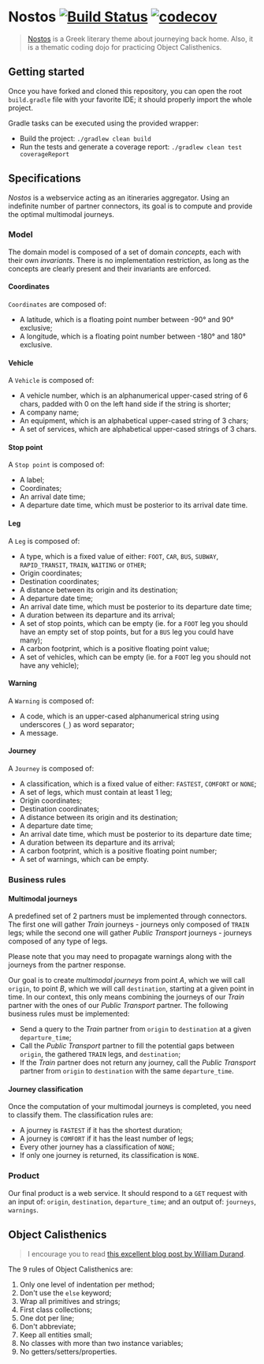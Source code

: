 # Nostos [![Build Status](https://travis-ci.org/MrKloan/nostos.svg?branch=dojo%2Fkotlin)](https://travis-ci.org/MrKloan/nostos) [![codecov](https://codecov.io/gh/MrKloan/nostos/branch/dojo%2Fkotlin/graph/badge.svg)](https://codecov.io/gh/MrKloan/nostos)
> [Nostos](https://en.wikipedia.org/wiki/Nostos) is a Greek literary theme about journeying back home. Also, it is a thematic coding dojo for practicing Object Calisthenics.

## Getting started

Once you have forked and cloned this repository, you can open the root `build.gradle` file with your favorite IDE;
it should properly import the whole project.

Gradle tasks can be executed using the provided wrapper: 
* Build the project: `./gradlew clean build`
* Run the tests and generate a coverage report: `./gradlew clean test coverageReport`


## Specifications

*Nostos* is a webservice acting as an itineraries aggregator. Using an indefinite number of partner connectors, its goal 
is to compute and provide the optimal multimodal journeys. 

### Model

The domain model is composed of a set of domain *concepts*, each with their own *invariants*. There is no implementation
restriction, as long as the concepts are clearly present and their invariants are enforced.

#### Coordinates

`Coordinates` are composed of:
* A latitude, which is a floating point number between -90° and 90° exclusive;
* A longitude, which is a floating point number between -180° and 180° exclusive.

#### Vehicle

A `Vehicle` is composed of: 
* A vehicle number, which is an alphanumerical upper-cased string of 6 chars, padded with 0 on the left hand side if the string is shorter;
* A company name;
* An equipment, which is an alphabetical upper-cased string of 3 chars;
* A set of services, which are alphabetical upper-cased strings of 3 chars.

#### Stop point

A `Stop point` is composed of: 
* A label;
* Coordinates;
* An arrival date time;
* A departure date time, which must be posterior to its arrival date time.

#### Leg

A `Leg` is composed of:
* A type, which is a fixed value of either: `FOOT`, `CAR`, `BUS`, `SUBWAY`, `RAPID_TRANSIT`, `TRAIN`, `WAITING` or `OTHER`;
* Origin coordinates;
* Destination coordinates;
* A distance between its origin and its destination;
* A departure date time;
* An arrival date time, which must be posterior to its departure date time;
* A duration between its departure and its arrival;
* A set of stop points, which can be empty (ie. for a `FOOT` leg you should have an empty set of stop points, but for a `BUS` leg you could have many);
* A carbon footprint, which is a positive floating point value;
* A set of vehicles, which can be empty (ie. for a `FOOT` leg you should not have any vehicle);

#### Warning

A `Warning` is composed of:
* A code, which is an upper-cased alphanumerical string using underscores (`_`) as word separator;
* A message.

#### Journey

A `Journey` is composed of:
* A classification, which is a fixed value of either: `FASTEST`, `COMFORT` or `NONE`;
* A set of legs, which must contain at least 1 leg;
* Origin coordinates;
* Destination coordinates;
* A distance between its origin and its destination;
* A departure date time;
* An arrival date time, which must be posterior to its departure date time;
* A duration between its departure and its arrival;
* A carbon footprint, which is a positive floating point number;
* A set of warnings, which can be empty.

### Business rules

#### Multimodal journeys

A predefined set of 2 partners must be implemented through connectors. The first one will gather *Train* journeys - 
journeys only composed of `TRAIN` legs; while the second one will gather *Public Transport* journeys - journeys composed
of any type of legs. 

Please note that you may need to propagate warnings along with the journeys from the partner response. 

Our goal is to create *multimodal journeys* from point *A*, which we will call `origin`, to point *B*, which we will call
`destination`, starting at a given point in time. In our context, this only means combining the journeys of our *Train* 
partner with the ones of our *Public Transport* partner. The following business rules must be implemented:

* Send a query to the *Train* partner from `origin` to `destination` at a given `departure_time`;
* Call the *Public Transport* partner to fill the potential gaps between `origin`, the gathered `TRAIN` legs, and `destination`;
* If the *Train* partner does not return any journey, call the *Public Transport* partner from `origin` to `destination` with the same `departure_time`.

#### Journey classification

Once the computation of your multimodal journeys is completed, you need to classify them. The classification rules are:

* A journey is `FASTEST` if it has the shortest duration;
* A journey is `COMFORT` if it has the least number of legs;
* Every other journey has a classification of `NONE`;
* If only one journey is returned, its classification is `NONE`.

### Product

Our final product is a web service. It should respond to a `GET` request with an input of: `origin`, `destination`, 
`departure_time`; and an output of: `journeys`, `warnings`.


## Object Calisthenics
> I encourage you to read [this excellent blog post by William Durand](https://williamdurand.fr/2013/06/03/object-calisthenics/).

The 9 rules of Object Calisthenics are:

1. Only one level of indentation per method;
2. Don't use the `else` keyword;
3. Wrap all primitives and strings;
4. First class collections;
5. One dot per line;
6. Don't abbreviate;
7. Keep all entities small;
8. No classes with more than two instance variables;
9. No getters/setters/properties.